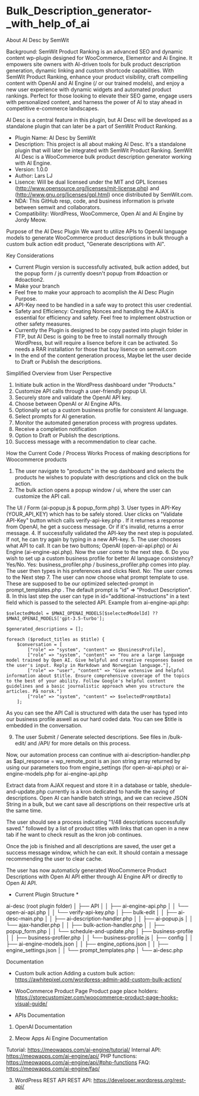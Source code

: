# Bulk_Description_generator-_with_help_of_ai
About AI Desc by SemWit

Background: SemWit Product Ranking is an advanced SEO and dynamic content wp-plugin designed for WooCommerce, Elementor and Ai Engine. It empowers site owners with AI-driven tools for bulk product description generation, dynamic linking and custom shortcode capabilities. With SemWit Product Ranking, enhance your product visibility, craft compelling content with OpenAI and AI Engine (/ or our trained models), and enjoy a new user experience with dynamic widgets and automated product rankings. Perfect for those looking to elevate their SEO game, engage users with personalized content, and harness the power of AI to stay ahead in competitive e-commerce landscapes. 

AI Desc is a central feature in this plugin, but AI Desc will be developed as a standalone plugin that can later be a part of SemWit Product Ranking.

* Plugin Name: AI Desc by SemWit
* Description: This project is all about making AI Desc. It's a standalone plugin that will later be integrated with SemWit Product Ranking. SemWit AI Desc is a WooCommerce bulk product description generator working with AI Engine.
* Version:     1.0.0
* Author:      Lars LJ
* Lisence: Will be dual licensed under the MIT and GPL licenses (http://www.opensource.org/licenses/mit-license.php) and (http://www.gnu.org/licenses/gpl.html) once distributed by SemWit.com.
* NDA: This GitHub resp, code, and business information is private between semwit and collaborators.
* Compatibility: WordPress, WooCommerce, Open AI and Ai Engine by Jordy Meow.

Purpose of the AI Desc Plugin
We want to utilize APIs to OpenAI language models to generate WooCommerce product descriptions in bulk through a custom bulk action edit product, "Generate descriptions with AI".

Key Considerations
- Current Plugin version is successfully activated, bulk action added, but the popup form / js currently doesn't popup from #doaction or #doaction2.
- Make your branch
- Feel free to make your approach to acomplish the AI Desc Plugin Purpose.
- API-Key need to be handled in a safe way to protect this user credential.
- Safety and Efficiency: Creating Nonces and handling the AJAX is essential for efficiency and safety. Feel free to implement obstruction or other safety measures.
- Currently the Plugin is designed to be copy pasted into plugin folder in FTP, but AI Desc is going to be free to install normally through WordPress, but will require a lisence before it can be activated. So needs a RAR installation for those that buy lisence on semwit.com
- In the end of the content generation process, Maybe let the user decide to Draft or Publish the descriptions.

Simplified Overview from User Perspective

1. Initiate bulk action in the WordPress dashboard under "Products."
2. Customize API calls through a user-friendly popup UI.
3. Securely store and validate the OpenAI API key.
4. Choose between OpenAI or AI Engine APIs.
5. Optionally set up a custom business profile for consistent AI language.
6. Select prompts for AI generation.
7. Monitor the automated generation process with progress updates.
8. Receive a completion notification
9. Option to Draft or Publish the descriptions.
10. Success message with a recommendation to clear cache.

How the Current Code / Process Works
Process of making descriptions for Woocommerce products
1. The user navigate to "products" in the wp dashboard and selects the products he wishes to populate with descriptions and click on the bulk action. 
2. The bulk action opens a popup window / ui, where the user can customize the API call.

The UI / Form (ai-popup.js & popup_form.php)
3. User types in API-Key (YOUR_API_KEY) which has to be safely stored. User clicks on "Validate API-Key" button which calls verify-api-key.php . If it returnes a response from OpenAI, he get a success message. Or if it's invalid, returns a error message.
4. If successfully validated the API-key the next step is populated. If not, he can try again by typing in a new API-key.
5. The user chooses what API to call. It can be two buttons; OpenAI (open-ai-api.php) or Ai Engine (ai-engine-api.php). Now the user come to the next step.
6. Do you wish to set up a custom business profile for better AI language consistency? Yes/No.
Yes: business_profiler.php / business_profiler.php comes into play. The user then types in his preferences and clicks Next.
No: The user comes to the Next step
7. The user can now choose what prompt template to use. These are supposed to be our optimized selected-prompt in prompt_templates.php . The default prompt is "id" => "Product Description".
8. In this last step the user can type in id="additional-instructions" in a text field which is passed to the selected API.
Example from ai-engine-api.php:

    $selectedModel = $MWAI_OPENAI_MODELS[$selectedModelId] ?? $MWAI_OPENAI_MODELS['gpt-3.5-turbo'];

    $generated_descriptions = [];

    foreach ($product_titles as $title) {
        $conversation = [
            ["role" => "system", "content" => $businessProfile],
            ["role" => "system", "content" => "You are a large language model trained by Open AI. Give helpful and creative responses based on the user's input. Reply in Markdown and Norwegian language."],
            ["role" => "user", "content" => "Give extensive and helpful information about $title. Ensure comprehensive coverage of the topics to the best of your ability. Follow Google's helpful content guidelines and a basic journalistic approach when you structure the articles. På norsk."]
            ["role" => "system", "content" => $selectedPromptData]
        ];

As you can see the API Call is structured with data the user has typed into our business profile aswell as our hard coded data. You can see $title is embedded in the conversation.

9. The user Submit / Generate selected descriptions. See files in /bulk-edit/ and /API/ for more details on this process.

Now, our automation process can continue with ai-description-handler.php as $api_response = wp_remote_post is an json string array returned by using our parameters too from engine_settings (for open-ai-api.php) or ai-engine-models.php for ai-engine-api.php

Extract data from AJAX request and store it in a database or table, shedule-and-update.php currently is a kron dedicated to handle the saving of descriptions. Open AI can handle batch strings, and we can recieve JSON String in a bulk, but we cant save all descriptions on their respective urls at the same time.

The user should see a process indicating "1/48 descriptions successfully saved." followed by a list of product titles with links that can open in a new tab if he want to check result as the kron job continues.

Once the job is finished and all descriptions are saved, the user get a success message window, which he can exit. It should contain a message recommending the user to clear cache.

The user has now automaticly generated WooCommerce Product Descriptions with Open AI API either through AI Engine API or directly to Open AI API.

* Current Plugin Structure *

ai-desc (root plugin folder)
│   ├── API
│   │   ├── ai-engine-api.php
│   │   └── open-ai-api.php
│   │   └── verify-api-key.php
│   ├── bulk-edit
│   │   ├── ai-desc-main.php
│   │   ├── ai-description-handler.php
│   │   ├── ai-popup.js
│   │   └── ajax-handler.php
│   │   ├── bulk-action-handler.php
│   │   ├── popup_form.php
│   │   └── schedule-and-update.php
│   ├── business-profile
│   │   ├── business-profiler.php
│   │   └── business-profile.js
│   ├── config
│   │   ├── ai-engine-models.json
│   │   ├── engine_options.json
│   │   ├── engine_settings.json
│   │   └── prompt_templates.php
│   └── ai-desc.php

Documentation

* Custom bulk action
Adding a custom bulk action: https://awhitepixel.com/wordpress-admin-add-custom-bulk-action/

* WooCommerce Product Page
Product page place holders: https://storecustomizer.com/woocommerce-product-page-hooks-visual-guide/

* APIs Documentation

1. OpenAI Documentation

2. Meow Apps Ai Engine Documentation

Tutorial: https://meowapps.com/ai-engine/tutorial/
Internal API: https://meowapps.com/ai-engine/api/
PHP functions: https://meowapps.com/ai-engine/api/#php-functions
FAQ: https://meowapps.com/ai-engine/faq/

3. WordPress REST API
REST API: https://developer.wordpress.org/rest-api/
